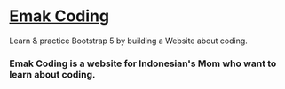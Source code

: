 # [Emak Coding](https://ariesan.github.io/emak-coding/)

Learn & practice Bootstrap 5 by building a Website about coding.

### Emak Coding is a website for Indonesian's Mom who want to learn about coding.
